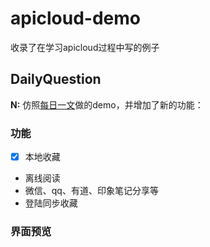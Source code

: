 # apicloud-demo
收录了在学习apicloud过程中写的例子

## DailyQuestion
**N:** 仿照[每日一文](http://meiriyiwen.com/apps)做的demo，并增加了新的功能：
### 功能
- [x] 本地收藏
* 离线阅读
* 微信、qq、有道、印象笔记分享等
* 登陆同步收藏 
### 界面预览
